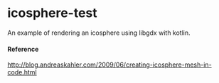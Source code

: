 # icosphere-test
An example of rendering an icosphere using libgdx with kotlin.


#### Reference
http://blog.andreaskahler.com/2009/06/creating-icosphere-mesh-in-code.html
